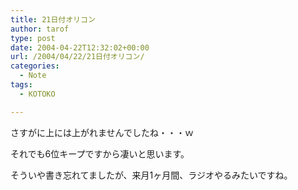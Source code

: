 ```yaml
---
title: 21日付オリコン
author: tarof
type: post
date: 2004-04-22T12:32:02+00:00
url: /2004/04/22/21日付オリコン/
categories:
  - Note
tags:
  - KOTOKO

---
```

さすがに上には上がれませんでしたね・・・ｗ
  
それでも6位キープですから凄いと思います。

そういや書き忘れてましたが、来月1ヶ月間、ラジオやるみたいですね。
